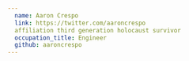 ```yaml
---
  name: Aaron Crespo
  link: https://twitter.com/aaroncrespo
  affiliation third generation holocaust survivor
  occupation_title: Engineer
  github: aaroncrespo
---
```

